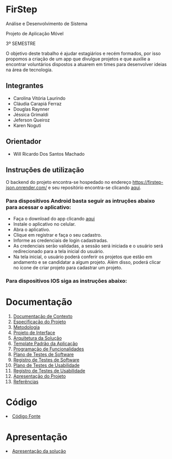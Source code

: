 # FirStep 

Análise e Desenvolvimento de Sistema 

Projeto de Aplicação Móvel

3º SEMESTRE

O objetivo deste trabalho é ajudar estagiários e recém formados, por isso propomos a criação de um app que divulgue projetos e que auxilie a encontrar voluntários dispostos a atuarem em times para desenvolver ideias na área de tecnologia. 

## Integrantes

* Carolina Vitória Laurindo 
* Cláudia Carapiá Ferraz
* Douglas Raynner 
* Jéssica Grimaldi
* Jeferson Queiroz 
* Karen Noguti

## Orientador

* Will Ricardo Dos Santos Machado

## Instruções de utilização

O backend do projeto encontra-se hospedado no endereço https://firstep-json.onrender.com/ e seu repositório encontra-se clicando [aqui](https://github.com/ClaudiaCarapiaFerraz/firstep_json_). 

### Para dispositivos Android basta seguir as intruções abaixo para acessar o aplicativo:

- Faça o download do app clicando [aqui](https://expo.dev/artifacts/eas/rV6WbytYcx8AdAwjzd5hEU.apk)
- Instale o aplicativo no celular.
- Abra o aplicativo. 
- Clique em registrar e faça o seu cadastro.
- Informe as credenciais de login cadastradas.
- As credenciais serão validadas, a sessão será iniciada e o usuário será redirecionado para a tela inicial do usuário.
- Na tela inicial, o usuário poderá conferir os projetos que estão em andamento e se candidatar a algum projeto. Além disso, poderá clicar no ícone de criar projeto para cadastrar um projeto.

### Para dispositivos IOS siga as instruções abaixo:

# Documentação

<ol>
<li><a href="docs/01-Documentação de Contexto.md"> Documentação de Contexto</a></li>
<li><a href="docs/02-Especificação do Projeto.md"> Especificação do Projeto</a></li>
<li><a href="docs/03-Metodologia.md"> Metodologia</a></li>
<li><a href="docs/04-Projeto de Interface.md"> Projeto de Interface</a></li>
<li><a href="docs/05-Arquitetura da Solução.md"> Arquitetura da Solução</a></li>
<li><a href="docs/06-Template Padrão da Aplicação.md"> Template Padrão da Aplicação</a></li>
<li><a href="docs/07-Programação de Funcionalidades.md"> Programação de Funcionalidades</a></li>
<li><a href="docs/08-Plano de Testes de Software.md"> Plano de Testes de Software</a></li>
<li><a href="docs/09-Registro de Testes de Software.md"> Registro de Testes de Software</a></li>
<li><a href="docs/10-Plano de Testes de Usabilidade.md"> Plano de Testes de Usabilidade</a></li>
<li><a href="docs/11-Registro de Testes de Usabilidade.md"> Registro de Testes de Usabilidade</a></li>
<li><a href="docs/12-Apresentação do Projeto.md"> Apresentação do Projeto</a></li>
<li><a href="docs/13-Referências.md"> Referências</a></li>
</ol>

# Código

<li><a href="src/README.md"> Código Fonte</a></li>

# Apresentação

<li><a href="presentation/README.md"> Apresentação da solução</a></li>
